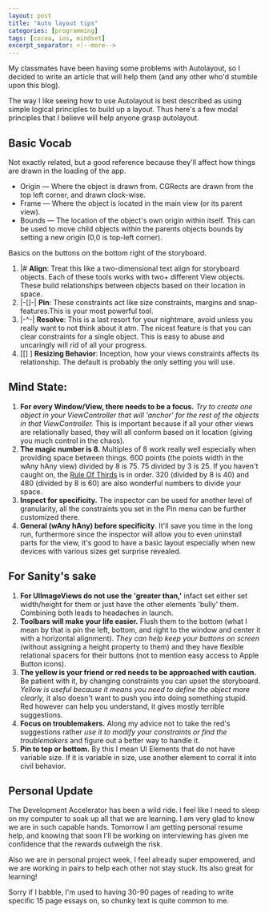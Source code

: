 ```yaml
---
layout: post
title: "Auto layout tips"
categories: [programming]
tags: [cocoa, ios, mindset]
excerpt_separator: <!--more-->
---
```


My classmates have been having some problems with Autolayout, so I decided to write an article that will help them (and any other who'd stumble upon this blog).

The way I like seeing how to use Autolayout is best described as using simple logical principles to build up a layout. Thus here's a few modal principles that I believe will help anyone grasp autolayout.

<!--more-->

## Basic Vocab

Not exactly related, but a good reference because they'll affect how things are drawn in the loading of the app.

*   Origin — Where the object is drawn from. CGRects are drawn from the top left corner, and drawn clock-wise.
*   Frame — Where the object is located in the main view (or its parent view).
*   Bounds — The location of the object's own origin within itself. This can be used to move child objects within the parents objects bounds by setting a new origin (0,0 is top-left corner).

Basics on the buttons on the bottom right of the storyboard.

1.  |# **Align**: Treat this like a two-dimensional text align for storyboard objects. Each of these tools works with two+ different View objects. These build relationships between objects based on their location in space.
2.  |-[]-| **Pin**: These constraints act like size constraints, margins and snap-features.This is your most powerful tool.
3.  |-^-| **Resolve**: This is a last resort for your nightmare, avoid unless you really want to not think about it atm. The nicest feature is that you can clear constraints for a single object. This is easy to abuse and uncaringly will rid of all your progress.
4.  [[] ] **Resizing Behavior**: Inception, how your views constraints affects its relationship. The default is probably the only setting you will use.

## Mind State:

1.  **For every Window/View, there needs to be a focus.** _Try to create one object in your ViewController that will 'anchor' for the rest of the objects in that ViewController._ This is important because if all your other views are relationally based, they will all conform based on it location (giving you much control in the chaos).
2.  **The magic number is 8.** Multiples of 8 work really well especially when providing space between things. 600 points (the points width in the wAny hAny view) divided by 8 is 75\. 75 divided by 3 is 25\. If you haven't caught on, the [Rule Of Thirds](http://en.wikipedia.org/wiki/Rule_of_thirds) is in order. 320 (divided by 8 is 40) and 480 (divided by 8 is 60) are also wonderful numbers to divide your space.
3.  **Inspect for specificity.** The inspector can be used for another level of granularity, all the constraints you set in the Pin menu can be further customized there.
4.  **General (wAny hAny) before specificity**. It'll save you time in the long run, furthermore since the inspector will allow you to even uninstall parts for the view, it's good to have a basic layout especially when new devices with various sizes get surprise revealed.

## For Sanity's sake

1.  **For UIImageViews do not use the 'greater than,'** infact set either set width/height for them or just have the other elements 'bully' them. Combining both leads to headaches in launch.
2.  **Toolbars will make your life easier.** Flush them to the bottom (what I mean by that is pin the left, bottom, and right to the window and center it with a horizontal alignment). _They can help keep your buttons on screen_ (without assigning a height property to them) and they have flexible relational spacers for their buttons (not to mention easy access to Apple Button icons).
3.  **The yellow is your friend or red needs to be approached with caution.** Be patient with it, by changing constraints you can upset the storyboard. _Yellow is useful because it means you need to define the object more clearly,_ it also doesn't want to push you into doing something stupid. Red however can help you understand, it gives mostly terrible suggestions.
4.  **Focus on troublemakers.** Along my advice not to take the red's suggestions rather _use it to modify your constraints or find the troublemakers_ and figure out a better way to handle it.
5.  **Pin to top or bottom.** By this I mean UI Elements that do not have variable size. If it is variable in size, use another element to corral it into civil behavior.

## Personal Update

The Development Accelerator has been a wild ride. I feel like I need to sleep on my computer to soak up all that we are learning. I am very glad to know we are in such capable hands. Tomorrow I am getting personal resume help, and knowing that soon I'll be working on interviewing has given me confidence that the rewards outweigh the risk.

Also we are in personal project week, I feel already super empowered, and we are working in pairs to help each other not stay stuck. Its also great for learning!

Sorry if I babble, I'm used to having 30-90 pages of reading to write specific 15 page essays on, so chunky text is quite common to me.
